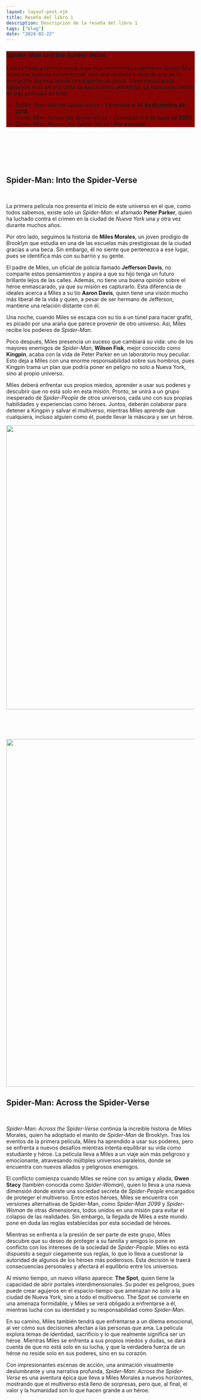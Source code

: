 ```yaml
---
layout: layout-post.njk
title: Reseña del libro 1
description: Descripción de la reseña del libro 1
tags: ["blog"]
date: "2024-02-22"
---
```

<div class="container-fluid text-white ">
  <section class="row">
    <article class="col-12 text-center p-5" style="background-color: #870404 ;">
  
 # Spider-Man and the Spider-Verse

Esta fantástica historia sobre el ya muy reconocido superhéroe *Spider-Man* no es una película convencional, sino una verdadera obra de arte de la animación que nos brinda una experiencia única, como nunca antes habíamos visto en una cinta de este icónico personaje. La franquicia consta de tres películas en total:

- *Spider-Man: Into the Spider-Verse* – Estrenada el **14 de diciembre de 2018**.
- *Spider-Man: Across the Spider-Verse* –  Estrenada el **2 de junio de 2023**
- *Spider-Man: Beyond the Spider-Verse* – **Por estrenar**
  </article> 
 </section>
</div>  
<br><br><br><br><br>
<div class="container text-white text-center border">
 <section class="row">
   <article class="col-12 col-lg-6 ">

## Spider-Man: Into the Spider-Verse
 <br>

La primera película nos presenta el inicio de este universo en el que, como todos sabemos, existe solo un *Spider-Man*: el afamado **Peter Parker**, quien ha luchado contra el crimen en la ciudad de *Nueva York* una y otra vez durante muchos años.

Por otro lado, seguimos la historia de **Miles Morales**, un joven prodigio de *Brooklyn* que estudia en una de las escuelas más prestigiosas de la ciudad gracias a una beca. Sin embargo, él no siente que pertenezca a ese lugar, pues se identifica más con su barrio y su gente.

El padre de Miles, un oficial de policía llamado **Jefferson Davis**, no comparte estos pensamientos y aspira a que su hijo tenga un futuro brillante lejos de las calles. Además, no tiene una buena opinión sobre el héroe enmascarado, ya que su misión es capturarlo. Esta diferencia de ideales acerca a Miles a su tío **Aaron Davis**, quien tiene una visión mucho más liberal de la vida y quien, a pesar de ser hermano de Jefferson, mantiene una relación distante con él.

Una noche, cuando Miles se escapa con su tío a un túnel para hacer grafiti, es picado por una araña que parece provenir de otro universo. Así, Miles recibe los poderes de *Spider-Man*.

Poco después, Miles presencia un suceso que cambiará su vida: uno de los mayores enemigos de *Spider-Man*, **Wilson Fisk**, mejor conocido como **Kingpin**, acaba con la vida de Peter Parker en un laboratorio muy peculiar. Esto deja a Miles con una enorme responsabilidad sobre sus hombros, pues Kingpin trama un plan que podría poner en peligro no solo a Nueva York, sino al propio universo.


Miles deberá enfrentar sus propios miedos, aprender a usar sus poderes y descubrir que no está solo en esta misión. Pronto, se unirá a un grupo inesperado de *Spider-People* de otros universos, cada uno con sus propias habilidades y experiencias como héroes. Juntos, deberán colaborar para detener a Kingpin y salvar el multiverso, mientras Miles aprende que cualquiera, incluso alguien como él, puede llevar la máscara y ser un héroe.

   </article>
  <article class="col-12 col-lg-6 p-5  d-none d-sm-block">
   <img src="/img/inicio 1.webp" alt="" height="759" width="auto" >
  </article> 
  </section>
</div>  

<br><br><br>

<div class="container text-white text-center my-5 border">
 <section class="row">
   <article class="col-12 col-lg-6  d-none d-sm-block"> 
    <img src="/img/inicio2.webp" alt="" height="929" width="auto" >
   </article>

   <article class="col-12 col-lg-6 my-3 ">

## Spider-Man: Across the Spider-Verse
<br>

*Spider-Man: Across the Spider-Verse* continúa la increíble historia de Miles Morales, quien ha adoptado el manto de *Spider-Man* de Brooklyn. Tras los eventos de la primera película, Miles ha aprendido a usar sus poderes, pero se enfrenta a nuevos desafíos mientras intenta equilibrar su vida como estudiante y héroe. La película lleva a Miles a un viaje aún más peligroso y emocionante, atravesando múltiples universos paralelos, donde se encuentra con nuevos aliados y peligrosos enemigos.

El conflicto comienza cuando Miles se reúne con su amiga y aliada, **Gwen Stacy** (también conocida como *Spider-Woman*), quien lo lleva a una nueva dimensión donde existe una sociedad secreta de *Spider-People* encargados de proteger el multiverso. Entre estos héroes, Miles se encuentra con versiones alternativas de Spider-Man, como *Spider-Man 2099* y *Spider-Woman* de otras dimensiones, todos unidos en una misión para evitar el colapso de las realidades. Sin embargo, la llegada de Miles a este mundo pone en duda las reglas establecidas por esta sociedad de héroes.

Mientras se enfrenta a la presión de ser parte de este grupo, Miles descubre que su deseo de proteger a su familia y amigos lo pone en conflicto con los intereses de la sociedad de *Spider-People*. Miles no está dispuesto a seguir ciegamente sus reglas, lo que lo lleva a cuestionar la autoridad de algunos de los héroes más poderosos. Esta decisión le traerá consecuencias personales y afectará el equilibrio entre los universos.

Al mismo tiempo, un nuevo villano aparece: **The Spot**, quien tiene la capacidad de abrir portales interdimensionales. Su poder es peligroso, pues puede crear agujeros en el espacio-tiempo que amenazan no solo a la ciudad de Nueva York, sino a todo el multiverso. The Spot se convierte en una amenaza formidable, y Miles se verá obligado a enfrentarse a él, mientras lucha con su identidad y su responsabilidad como *Spider-Man*.

En su camino, Miles también tendrá que enfrentarse a un dilema emocional, al ver cómo sus decisiones afectan a las personas que ama. La película explora temas de identidad, sacrificio y lo que realmente significa ser un héroe. Mientras Miles se enfrenta a sus propios miedos y dudas, se dará cuenta de que no está solo en su lucha, y que la verdadera fuerza de un héroe no reside solo en sus poderes, sino en su corazón.

Con impresionantes escenas de acción, una animación visualmente deslumbrante y una narrativa profunda, *Spider-Man: Across the Spider-Verse* es una aventura épica que lleva a Miles Morales a nuevos horizontes, mostrando que el multiverso está lleno de sorpresas, pero que, al final, el valor y la humanidad son lo que hacen grande a un héroe.

   </article> 
  </section>
</div>  
